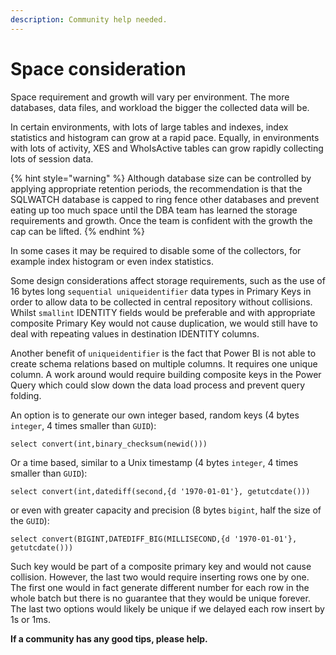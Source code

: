 ```yaml
---
description: Community help needed.
---
```


# Space consideration

Space requirement and growth will vary per environment. The more databases, data files, and workload the bigger the collected data will be. 

In certain environments, with lots of large tables and indexes, index statistics and histogram can grow at a rapid pace. Equally, in environments with lots of activity, XES  and WhoIsActive tables can grow rapidly collecting lots of session data. 

{% hint style="warning" %}
Although database size can be controlled by applying appropriate retention periods, the recommendation is that the SQLWATCH database is capped to ring fence other databases and prevent eating up too much space until the DBA team has learned the storage requirements and growth. Once the team is confident with the growth the cap can be lifted.
{% endhint %}

In some cases it may be required to disable some of the collectors, for example index histogram or even index statistics. 

Some design considerations affect storage requirements, such as the use of 16 bytes long `sequential uniqueidentifier` data types in Primary Keys in order to allow data to be collected in central repository without collisions. Whilst  `smallint` IDENTITY fields would be preferable and with appropriate composite Primary Key would not cause duplication, we would still have to deal with repeating values in destination IDENTITY columns. 

Another benefit of  `uniqueidentifier`  is the fact that Power BI is not able to create schema relations based on multiple columns. It requires one unique column. A work around would require building composite keys in the Power Query which could slow down the data load process and prevent query folding.

An option is to generate our own integer based, random keys \(4 bytes `integer`, 4 times smaller than `GUID`\):

`select convert(int,binary_checksum(newid()))`

Or a time based, similar to a Unix timestamp \(4 bytes `integer`, 4 times smaller than `GUID`\):

`select convert(int,datediff(second,{d '1970-01-01'}, getutcdate()))`

or even with greater capacity and precision \(8 bytes `bigint`, half the size of the `GUID`\):

`select convert(BIGINT,DATEDIFF_BIG(MILLISECOND,{d '1970-01-01'}, getutcdate()))`

Such key would be part of a composite primary key and would not cause collision. However, the last two would require inserting rows one by one. The first one would in fact generate different number for each row in the whole batch but there is no guarantee that they would be unique forever.  The last two options would likely be unique if we delayed each row insert by 1s or 1ms.

**If a community has any good tips, please help.**


